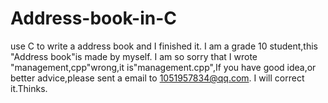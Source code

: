 # Address-book-in-C
use C to write a address book and I finished it.
I am a grade 10 student,this "Address book"is made by myself.
I am so sorry that I wrote "management,cpp"wrong,it is"management.cpp",If you have good idea,or better advice,please sent a email to 
1051957834@qq.com. I will correct it.Thinks.
